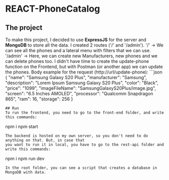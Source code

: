 # REACT-PhoneCatalog
## The project
To make this project, I decided to use **ExpressJS** for the server and **MongoDB** to store all the data.
I created 2 routes ('/' and '/admin').
'/' -> We can see all the phones and a lateral menu with filters that we can use.
'/admin' -> Here, we can create new Manufacturers, new phones and we can delete phones too. I didn't have
time to create the update-phone function on the Frontend, but with Postman (or another app) we can update
the phones.
Body example for the request (http://url/update-phone): ```json
{
    "name": "Samsung Galaxy S20 Plus",
    "manufacturer": "Samsung",
    "description": "Lorem Ipsum Samsung Galaxy S20 Plus",
    "color": "Black",
    "price": "1099",
    "imageFileName": "SamsungGalaxyS20Plus/image.jpg",
    "screen": "6.5 Inches AMOLED",
    "processor": "Qualcomm Snapdragon 865",
    "ram": 16,
    "storage": 256
}
```
## Run
To run the frontend, you need to go to the front-end folder, and write this commands:
```
npm i
npm start
```
The backend is hosted on my own server, so you don't need to do anything on that. But, in case that
you want to run it in local, you have to go to the rest-api folder and write this commands:
```
npm i
npm run dev
```
In the root folder, you can see a script that creates a database in MongoDB with data.